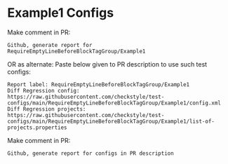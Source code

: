 # Example1 Configs
Make comment in PR:
```
Github, generate report for RequireEmptyLineBeforeBlockTagGroup/Example1
```
OR as alternate:
Paste below given to PR description to use such test configs:
```
Report label: RequireEmptyLineBeforeBlockTagGroup/Example1
Diff Regression config: https://raw.githubusercontent.com/checkstyle/test-configs/main/RequireEmptyLineBeforeBlockTagGroup/Example1/config.xml
Diff Regression projects: https://raw.githubusercontent.com/checkstyle/test-configs/main/RequireEmptyLineBeforeBlockTagGroup/Example1/list-of-projects.properties
```
Make comment in PR:
```
Github, generate report for configs in PR description
```
